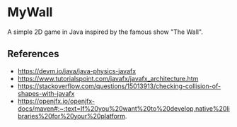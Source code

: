 # MyWall
A simple 2D game in Java inspired by the famous show "The Wall".

## References

* https://devm.io/java/java-physics-javafx
* https://www.tutorialspoint.com/javafx/javafx_architecture.htm
* https://stackoverflow.com/questions/15013913/checking-collision-of-shapes-with-javafx
* https://openjfx.io/openjfx-docs/maven#:~:text=If%20you%20want%20to%20develop,native%20libraries%20for%20your%20platform.